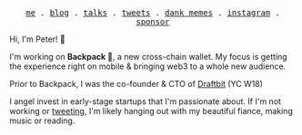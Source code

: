 <p align="center">
  <samp>
    <a href="https://peterp.me/about">me</a> .
    <a href="https://peterp.me">blog</a> .
    <a href="https://peterp.me/talks">talks</a> .
    <a href="https://twitter.com/peterpme">tweets</a> .
    <a href="https://twitter.com/search?q=(from%3Apeterpme)%20min_faves%3A800&src=typed_query">dank memes</a> .
    <a href="https://instagram.com/peterpme">instagram</a> .
    <a href="https://github.com/sponsors/peterpme">sponsor</a>
  </samp>
</p>


Hi, I'm Peter! 👋

I'm working on **Backpack 🎒**, a new cross-chain wallet. My focus is getting the experience right on mobile & bringing web3 to a whole new audience. 

Prior to Backpack, I was the co-founder & CTO of [Draftbit](https://draftbit.com) (YC W18)

I angel invest in early-stage startups that I'm passionate about. If I'm not working or [tweeting](https://twitter.com/peterpme), I'm likely hanging out with my beautiful fiance, making music or reading.
